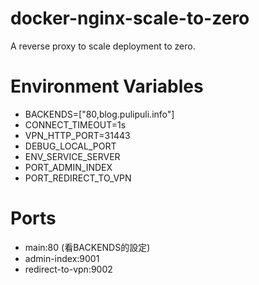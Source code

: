 # docker-nginx-scale-to-zero
A reverse proxy to scale deployment to zero.

# Environment Variables

- BACKENDS=["80,blog.pulipuli.info"]
- CONNECT_TIMEOUT=1s
- VPN_HTTP_PORT=31443
- DEBUG_LOCAL_PORT
- ENV_SERVICE_SERVER
- PORT_ADMIN_INDEX
- PORT_REDIRECT_TO_VPN

# Ports

- main:80 (看BACKENDS的設定)
- admin-index:9001
- redirect-to-vpn:9002
